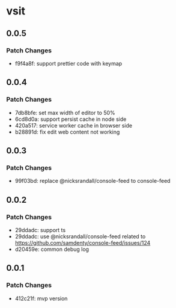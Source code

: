 # vsit

## 0.0.5

### Patch Changes

- f9f4a8f: support prettier code with keymap

## 0.0.4

### Patch Changes

- 7db8bfe: set max width of editor to 50%
- 6cd8d0a: support persist cache in node side
- 420a517: service worker cache in browser side
- b28891d: fix edit web content not working

## 0.0.3

### Patch Changes

- 99f03bd: replace @nicksrandall/console-feed to console-feed

## 0.0.2

### Patch Changes

- 29ddadc: support ts
- 29ddadc: use @nicksrandall/console-feed related to https://github.com/samdenty/console-feed/issues/124
- d20459e: common debug log

## 0.0.1

### Patch Changes

- 412c21f: mvp version
